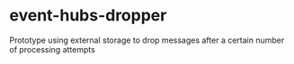 # event-hubs-dropper
Prototype using external storage to drop messages after a certain number of processing attempts
